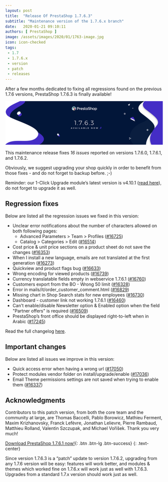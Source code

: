 ```yaml
---
layout: post
title:  "Release Of PrestaShop 1.7.6.3"
subtitle: "Maintenance version of the 1.7.6.x branch"
date:   2020-01-21 09:10:11
authors: [ PrestaShop ]
image: /assets/images/2020/01/1763-image.jpg
icon: icon-checked
tags:
 - 1.7
 - 1.7.6.x
 - version
 - patch
 - releases
---
```


After a few months dedicated to fixing all regressions found on the previous 1.7.6 versions, PrestaShop 1.7.6.3 is finally available! 

![1.7.6.3 is available!](/assets/images/2020/01/1763-banner.jpg)

This maintenance release fixes *16 issues* reported on versions 1.7.6.0, 1.7.6.1, and 1.7.6.2.

Obviously, we suggest upgrading your shop quickly in order to benefit from those fixes - and do not forget to backup before. ;-)

Reminder: our 1-Click Upgrade module’s latest version is v4.10.1 ([read here](https://github.com/PrestaShop/autoupgrade/releases/tag/v4.10.1)), do not forget to upgrade it as well.


## Regression fixes

Below are listed all the regression issues we fixed in this version:

* Unclear error notifications about the number of characters allowed on both following pages:
  * Advanced Parameters > Team > Profiles ([#16725](https://github.com/PrestaShop/PrestaShop/issues/16725))
  * Catalog > Categories > Edit ([#16514](https://github.com/PrestaShop/PrestaShop/issues/16514))
* Cost price & unit price sections on a product sheet do not save the changes ([#16353](https://github.com/PrestaShop/PrestaShop/issues/16353))
* When I install a new language, emails are not translated at the first generation ([#16273](https://github.com/PrestaShop/PrestaShop/issues/16273))
* Quickview and product flags bug ([#16633](https://github.com/PrestaShop/PrestaShop/issues/16633))
* Wrong encoding for viewed products ([#16739](https://github.com/PrestaShop/PrestaShop/issues/16739))
* Currency translatable fields empty in webservice 1.7.6.1 ([#16760](https://github.com/PrestaShop/PrestaShop/issues/16760))
* Customers export from the BO - Wrong 50 limit ([#16328](https://github.com/PrestaShop/PrestaShop/issues/16328))
* Error in mails/it/order_customer_comment.html ([#16829](https://github.com/PrestaShop/PrestaShop/issues/16829))
* Missing chart in Shop Search stats for new employees ([#16730](https://github.com/PrestaShop/PrestaShop/issues/16730))
* Dashboard - customer link not working 1.7.6.1 ([#16460](https://github.com/PrestaShop/PrestaShop/issues/16460))
* Can't enable/disable Newsletter option & Enabled option when the field "Partner offers" is required ([#16509](https://github.com/PrestaShop/PrestaShop/issues/16509))
* PrestaShop’s front office should be displayed right-to-left when in Arabic ([#17245](https://github.com/PrestaShop/PrestaShop/issues/17245))

Read the full changelog [here](https://github.com/PrestaShop/PrestaShop/releases/tag/1.7.6.3).


## Important changes

Below are listed all issues we improve in this version:

* Quick access error when having a wrong url ([#17050](https://github.com/PrestaShop/PrestaShop/pull/17050))
* Protect modules vendor folder on install/upgrade/enable ([#17036](https://github.com/PrestaShop/PrestaShop/pull/17036)) 
* Email Theme permissions settings are not saved when trying to enable them ([#16337](https://github.com/PrestaShop/PrestaShop/issues/16337))


## Acknowledgments

Contributors to this patch version, from both the core team and the community at large, are Thomas Baccelli, Pablo Borowicz, Mathieu Ferment, Maxim Krizhanovsky, Franck Lefèvre, Jonathan Lelievre, Pierre Rambaud, Matthieu Rolland, Valentin Szczupak, and Michael Voříšek. Thank you very much!


[Download PrestaShop 1.7.6.1 now!](https://www.prestashop.com/en/download){: .btn .btn-lg .btn-success}
{: .text-center}


Since version 1.7.6.3 is a “patch” update to version 1.7.6.2, upgrading from any 1.7.6 version will be easy: features will work better, and modules & themes which worked fine on 1.7.6.x will work just as well with 1.7.6.3. Upgrades from a standard 1.7.x version should work just as well.
